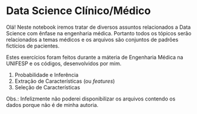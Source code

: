 # Data Science Clínico/Médico

Olá! Neste notebook iremos tratar de diversos assuntos relacionados a Data Science com ênfase na engenharia médica. Portanto todos os tópicos serão relacionados a temas médicos e os arquivos são conjuntos de padrões fictícios de pacientes.

Estes exercícios foram feitos durante a máteria de Engenharia Médica na UNIFESP e os códigos, desenvolvidos por mim.

1. Probabilidade e Inferência
2. Extração de Características (ou *features*)
3. Seleção de Características


Obs.: Infelizmente não poderei disponibilizar os arquivos contendo os dados porque não é de minha autoria.

